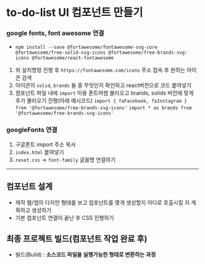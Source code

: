 # to-do-list UI 컴포넌트 만들기
### google fonts, font awesome 연결
* `npm install --save @fortawesome/fontawesome-svg-core @fortawesome/free-solid-svg-icons @fortawesome/free-brands-svg-icons @fortawesome/react-fontawesome`
1. 위 설치명령 진행 후 `https://fontawesome.com/icons` 주소 접속 후 원하는 아이콘 검색
2. 아이콘이 `solid`, `brands` 둘 중 무엇인지 확인하고 react버전으로 코드 붙여넣기
3. 컴포넌트 파일 내에 `import` 이용 폰트어썸 불러오고 brands, solids 버전에 맞게 추가 불러오기 진행(아래 예시코드)
`import { faFacebook, faInstagram } from '@fortawesome/free-brands-svg-icons'`
`import * as brands from '@fortawesome/free-brands-svg-icons'`
### googleFonts 연결
1. 구글폰트 import 주소 복사
2. `index.html` 붙여넣기
3. `reset.css` -> `font-family` 글꼴명 연결하기
----
## 컴포넌트 설계
* 제작 웹/앱의 다지안 형태를 보고 컴포넌트를 몇개 생성할지 어디로 호출시킬 지 계획하고 생성하기
* 기본 컴포넌트 연결이 끝난 후 CSS 진행하기
## 최종 프로젝트 빌드(컴포넌트 작업 완료 후)
* 빌드(Build) : **소스코드 파일을 실행가능한 형태로 변환하는 과정**
